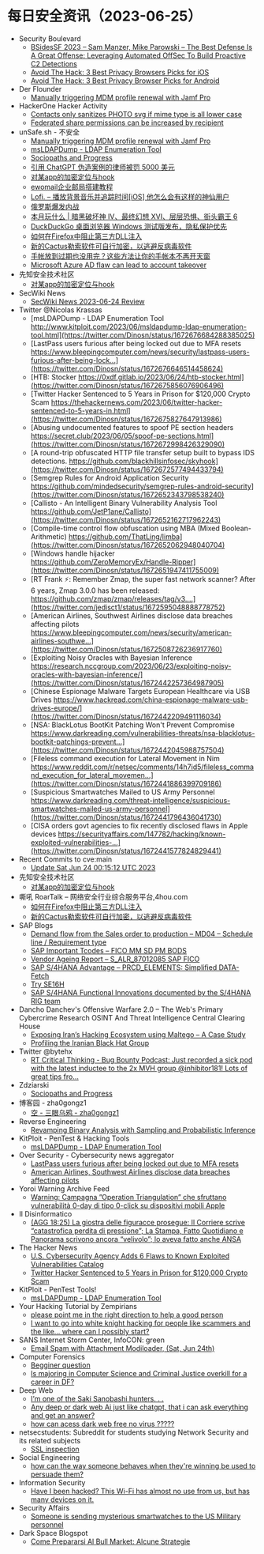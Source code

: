# 每日安全资讯（2023-06-25）

- Security Boulevard
  - [BSidesSF 2023 – Sam Manzer, Mike Parowski – The Best Defense Is A Great Offense: Leveraging Automated OffSec To Build Proactive C2 Detections](https://securityboulevard.com/2023/06/bsidessf-2023-sam-manzer-mike-parowski-the-best-defense-is-a-great-offense-leveraging-automated-offsec-to-build-proactive-c2-detections/)
  - [Avoid The Hack: 3 Best Privacy Browsers Picks for iOS](https://securityboulevard.com/2023/06/avoid-the-hack-3-best-privacy-browsers-picks-for-ios/)
  - [Avoid The Hack: 3 Best Privacy Browser Picks for Android](https://securityboulevard.com/2023/06/avoid-the-hack-3-best-privacy-browser-picks-for-android/)
- Der Flounder
  - [Manually triggering MDM profile renewal with Jamf Pro](https://derflounder.wordpress.com/2023/06/24/manually-triggering-mdm-profile-renewal-with-jamf-pro/)
- HackerOne Hacker Activity
  - [Contacts only sanitizes PHOTO svg if mime type is all lower case](https://hackerone.com/reports/1789602)
  - [Federated share permissions can be increased by recipient](https://hackerone.com/reports/1990443)
- unSafe.sh - 不安全
  - [Manually triggering MDM profile renewal with Jamf Pro](https://buaq.net/go-170101.html)
  - [msLDAPDump - LDAP Enumeration Tool](https://buaq.net/go-170096.html)
  - [Sociopaths and Progress](https://buaq.net/go-170095.html)
  - [引用 ChatGPT 伪造案例的律师被罚 5000 美元](https://buaq.net/go-170112.html)
  - [对某app的加密定位与hook](https://buaq.net/go-170091.html)
  - [ewomail企业邮局搭建教程](https://buaq.net/go-170076.html)
  - [Lofi. – 播放背景音乐并追踪时间[iOS] 他怎么会有这样的神仙用户](https://buaq.net/go-170067.html)
  - [俄罗斯爆发内战](https://buaq.net/go-170113.html)
  - [本月玩什么 | 暗黑破坏神 IV、最终幻想 XVI、层层恐惧、街头霸王 6](https://buaq.net/go-170065.html)
  - [DuckDuckGo 桌面浏览器 Windows 测试版发布，隐私保护优先](https://buaq.net/go-170068.html)
  - [如何在Firefox中阻止第三方DLL注入](https://buaq.net/go-170057.html)
  - [新的Cactus勒索软件可自行加密，以逃避反病毒软件](https://buaq.net/go-170058.html)
  - [手帐放到过期也没用完？这些方法让你的手帐本不再开天窗](https://buaq.net/go-170055.html)
  - [Microsoft Azure AD flaw can lead to account takeover](https://buaq.net/go-170046.html)
- 先知安全技术社区
  - [对某app的加密定位与hook](https://xz.aliyun.com/t/12623)
- SecWiki News
  - [SecWiki News 2023-06-24 Review](http://www.sec-wiki.com/?2023-06-24)
- Twitter @Nicolas Krassas
  - [msLDAPDump - LDAP Enumeration Tool http://www.kitploit.com/2023/06/msldapdump-ldap-enumeration-tool.html](https://twitter.com/Dinosn/status/1672676684288385025)
  - [LastPass users furious after being locked out due to MFA resets https://www.bleepingcomputer.com/news/security/lastpass-users-furious-after-being-lock...](https://twitter.com/Dinosn/status/1672676646514458624)
  - [HTB: Stocker https://0xdf.gitlab.io/2023/06/24/htb-stocker.html](https://twitter.com/Dinosn/status/1672675856076906496)
  - [Twitter Hacker Sentenced to 5 Years in Prison for $120,000 Crypto Scam https://thehackernews.com/2023/06/twitter-hacker-sentenced-to-5-years-in.html](https://twitter.com/Dinosn/status/1672675827647913986)
  - [Abusing undocumented features to spoof PE section headers https://secret.club/2023/06/05/spoof-pe-sections.html](https://twitter.com/Dinosn/status/1672672998426329090)
  - [A round-trip obfuscated HTTP file transfer setup built to bypass IDS detections. https://github.com/blackhillsinfosec/skyhook](https://twitter.com/Dinosn/status/1672672577494433794)
  - [Semgrep Rules for Android Application Security https://github.com/mindedsecurity/semgrep-rules-android-security](https://twitter.com/Dinosn/status/1672652343798538240)
  - [Callisto - An Intelligent Binary Vulnerability Analysis Tool https://github.com/JetP1ane/Callisto](https://twitter.com/Dinosn/status/1672652162717962243)
  - [Compile-time control flow obfuscation using MBA (Mixed Boolean-Arithmetic) https://github.com/ThatLing/limba](https://twitter.com/Dinosn/status/1672652062948040704)
  - [Windows handle hijacker https://github.com/ZeroMemoryEx/Handle-Ripper](https://twitter.com/Dinosn/status/1672651947411755009)
  - [RT Frank ⚡: Remember Zmap, the super fast network scanner? After 6 years, Zmap 3.0.0 has been released: https://github.com/zmap/zmap/releases/tag/v3....](https://twitter.com/jedisct1/status/1672595048888778752)
  - [American Airlines, Southwest Airlines disclose data breaches affecting pilots https://www.bleepingcomputer.com/news/security/american-airlines-southwe...](https://twitter.com/Dinosn/status/1672508726236917760)
  - [Exploiting Noisy Oracles with Bayesian Inference https://research.nccgroup.com/2023/06/23/exploiting-noisy-oracles-with-bayesian-inference/](https://twitter.com/Dinosn/status/1672442257364987905)
  - [Chinese Espionage Malware Targets European Healthcare via USB Drives https://www.hackread.com/china-espionage-malware-usb-drives-europe/](https://twitter.com/Dinosn/status/1672442209491116034)
  - [NSA: BlackLotus BootKit Patching Won't Prevent Compromise https://www.darkreading.com/vulnerabilities-threats/nsa-blacklotus-bootkit-patchings-prevent...](https://twitter.com/Dinosn/status/1672442045988757504)
  - [Fileless command execution for Lateral Movement in Nim https://www.reddit.com/r/netsec/comments/14h7id5/fileless_command_execution_for_lateral_movemen...](https://twitter.com/Dinosn/status/1672441886399709186)
  - [Suspicious Smartwatches Mailed to US Army Personnel https://www.darkreading.com/threat-intelligence/suspicious-smartwatches-mailed-us-army-personnel](https://twitter.com/Dinosn/status/1672441796436041730)
  - [CISA orders govt agencies to fix recently disclosed flaws in Apple devices https://securityaffairs.com/147782/hacking/known-exploited-vulnerabilities-...](https://twitter.com/Dinosn/status/1672441577824829441)
- Recent Commits to cve:main
  - [Update Sat Jun 24 00:15:12 UTC 2023](https://github.com/trickest/cve/commit/164318fb06a611e3cafb3c6e3702452db515cac7)
- 先知安全技术社区
  - [对某app的加密定位与hook](https://xz.aliyun.com/t/12623)
- 嘶吼 RoarTalk – 网络安全行业综合服务平台,4hou.com
  - [如何在Firefox中阻止第三方DLL注入](https://www.4hou.com/posts/kj8Y)
  - [新的Cactus勒索软件可自行加密，以逃避反病毒软件](https://www.4hou.com/posts/RKO0)
- SAP Blogs
  - [Demand flow from the Sales order to production – MD04 – Schedule line / Requirement type](https://blogs.sap.com/2023/06/24/demand-flow-from-the-sales-order-to-production-md04-schedule-line-requirement-type/)
  - [SAP Important Tcodes  – FICO MM SD PM BODS](https://blogs.sap.com/2023/06/24/sap-important-tcodes-for-s-4hana-conversion-fico-mm-sd-pm-bods/)
  - [Vendor Ageing Report – S_ALR_87012085 SAP FICO](https://blogs.sap.com/2023/06/24/vendor-ageing-report-s_alr_87012085-sap-fico/)
  - [SAP S/4HANA Advantage – PRCD_ELEMENTS: Simplified DATA-Fetch](https://blogs.sap.com/2023/06/24/sap-s-4hana-advantage-prcd_elements-simplified-data-fetch/)
  - [Try SE16H](https://blogs.sap.com/2023/06/24/try-se16h/)
  - [SAP S/4HANA Functional Innovations documented by the S/4HANA RIG team](https://blogs.sap.com/2023/06/24/sap-s-4hana-functional-innovations-documented-by-the-s-4hana-rig-team/)
- Dancho Danchev's Offensive Warfare 2.0 – The Web's Primary Cybercrime Research OSINT And Threat Intelligence Central Clearing House
  - [Exposing Iran’s Hacking Ecosystem using Maltego – A Case Study](https://feedpress.me/link/23736/16205963/exposing-irans-hacking-ecosystem-using-maltego-a-case-study)
  - [Profiling the Iranian Black Hat Group](https://feedpress.me/link/23736/16205962/profiling-the-iranian-black-hat-group)
- Twitter @bytehx
  - [RT Critical Thinking - Bug Bounty Podcast: Just recorded a sick pod with the latest inductee to the 2x MVH group @inhibitor181! Lots of great tips fro...](https://twitter.com/ctbbpodcast/status/1672549432213004290)
- Zdziarski
  - [Sociopaths and Progress](https://www.zdziarski.com/blog/?p=12265)
- 博客园 - zha0gongz1
  - [空 - 三眼乌鸦 - zha0gongz1](https://www.cnblogs.com/zha0gongz1/p/17400520.html)
- Reverse Engineering
  - [Revamping Binary Analysis with Sampling and Probabilistic Inference](https://www.reddit.com/r/ReverseEngineering/comments/14i1n2s/revamping_binary_analysis_with_sampling_and/)
- KitPloit - PenTest & Hacking Tools
  - [msLDAPDump - LDAP Enumeration Tool](http://www.kitploit.com/2023/06/msldapdump-ldap-enumeration-tool.html)
- Over Security - Cybersecurity news aggregator
  - [LastPass users furious after being locked out due to MFA resets](https://www.bleepingcomputer.com/news/security/lastpass-users-furious-after-being-locked-out-due-to-mfa-resets/)
  - [American Airlines, Southwest Airlines disclose data breaches affecting pilots](https://www.bleepingcomputer.com/news/security/american-airlines-southwest-airlines-disclose-data-breaches-affecting-pilots/)
- Yoroi Warning Archive Feed
  - [Warning: Campagna ”Operation Triangulation” che sfruttano vulnerabilità 0-day di tipo 0-click su dispositivi mobili Apple](https://us9.campaign-archive.com/?u=00093dab1cf5ca5a1d3d08535&id=f0e50893a7)
- Il Disinformatico
  - [(AGG 18:25) La giostra delle figuracce prosegue: Il Corriere scrive “catastrofica perdita di pressione”; La Stampa, Fatto Quotidiano e Panorama scrivono ancora “velivolo”; lo aveva fatto anche ANSA](http://attivissimo.blogspot.com/2023/06/la-giostra-delle-figuracce-prosegue.html)
- The Hacker News
  - [U.S. Cybersecurity Agency Adds 6 Flaws to Known Exploited Vulnerabilities Catalog](https://thehackernews.com/2023/06/us-cybersecurity-agency-adds-6-flaws-to.html)
  - [Twitter Hacker Sentenced to 5 Years in Prison for $120,000 Crypto Scam](https://thehackernews.com/2023/06/twitter-hacker-sentenced-to-5-years-in.html)
- KitPloit - PenTest Tools!
  - [msLDAPDump - LDAP Enumeration Tool](http://www.kitploit.com/2023/06/msldapdump-ldap-enumeration-tool.html)
- Your Hacking Tutorial by Zempirians
  - [please point me in the right direction to help a good person](https://www.reddit.com/r/HowToHack/comments/14i2bi2/please_point_me_in_the_right_direction_to_help_a/)
  - [I want to go into white knight hacking for people like scammers and the like… where can I possibly start?](https://www.reddit.com/r/HowToHack/comments/14i3zfr/i_want_to_go_into_white_knight_hacking_for_people/)
- SANS Internet Storm Center, InfoCON: green
  - [Email Spam with Attachment Modiloader, (Sat, Jun 24th)](https://isc.sans.edu/diary/rss/29978)
- Computer Forensics
  - [Begginer question](https://www.reddit.com/r/computerforensics/comments/14hui83/begginer_question/)
  - [Is majoring in Computer Science and Criminal Justice overkill for a career in DF?](https://www.reddit.com/r/computerforensics/comments/14i608m/is_majoring_in_computer_science_and_criminal/)
- Deep Web
  - [I’m one of the Saki Sanobashi hunters. . .](https://www.reddit.com/r/deepweb/comments/14hptmy/im_one_of_the_saki_sanobashi_hunters/)
  - [Any deep or dark web Ai just like chatgpt, that i can ask everything and get an answer?](https://www.reddit.com/r/deepweb/comments/14hnpb3/any_deep_or_dark_web_ai_just_like_chatgpt_that_i/)
  - [how can acess dark web free no virus ?????](https://www.reddit.com/r/deepweb/comments/14hy7um/how_can_acess_dark_web_free_no_virus/)
- netsecstudents: Subreddit for students studying Network Security and its related subjects
  - [SSL inspection](https://www.reddit.com/r/netsecstudents/comments/14i1eo9/ssl_inspection/)
- Social Engineering
  - [how can the way someone behaves when they're winning be used to persuade them?](https://www.reddit.com/r/SocialEngineering/comments/14i3gqt/how_can_the_way_someone_behaves_when_theyre/)
- Information Security
  - [Have I been hacked? This Wi-Fi has almost no use from us, but has many devices on it.](https://www.reddit.com/r/Information_Security/comments/14hw1py/have_i_been_hacked_this_wifi_has_almost_no_use/)
- Security Affairs
  - [Someone is sending mysterious smartwatches to the US Military personnel](https://securityaffairs.com/147788/intelligence/unsolicited-smartwatches-us-army.html)
- Dark Space Blogspot
  - [Come Prepararsi Al Bull Market: Alcune Strategie](http://darkwhite666.blogspot.com/2023/06/come-prepararsi-al-bull-market-alcune.html)

